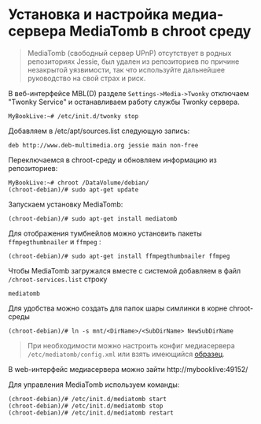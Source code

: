 # Установка и настройка медиа-сервера MediaTomb в chroot среду

> MediaTomb (свободный сервер UPnP) отсутствует в родных репозиториях Jessie, был удален из репозиториев по причине незакрытой уязвимости, так что используйте дальнейшее руководство на свой страх и риск.

В веб-интерфейсе MBL(D) разделе `Settings->Media->Twonky` отключаем "Twonky Service" и останавливаем работу службы Twonky сервера.

    MyBookLive:~# /etc/init.d/twonky stop

Добавляем в /etc/apt/sources.list следующую запись:

    deb http://www.deb-multimedia.org jessie main non-free

Переключаемся в chroot-среду и обновляем информацию из репозиториев:

    MyBookLive:~# chroot /DataVolume/debian/
    (chroot-debian)/# sudo apt-get update

Запускаем установку MediaTomb:
    
    (chroot-debian)/# sudo apt-get install mediatomb
    
Для отображения тумбнейлов можно установить пакеты `ffmpegthumbnailer` и `ffmpeg` :

    (chroot-debian)/# sudo apt-get install ffmpegthumbnailer ffmpeg

Чтобы MediaTomb загружался вместе с системой добавляем в файл `/chroot-services.list` строку

    mediatomb

Для удобства можно создать для папок шары симлинки в корне chroot-среды

    (chroot-debian)/# ln -s mnt/<DirName>/<SubDirName> NewSubDirName

> При необходимости можно настроить конфиг медиасервера `/etc/mediatomb/config.xml` или взять имеющийся [образец](config.xml).

В web-интерфейс медиасервера можно зайти http://mybooklive:49152/

Для управления MediaTomb используем команды:

    (chroot-debian)/# /etc/init.d/mediatomb start
    (chroot-debian)/# /etc/init.d/mediatomb stop
    (chroot-debian)/# /etc/init.d/mediatomb restart
